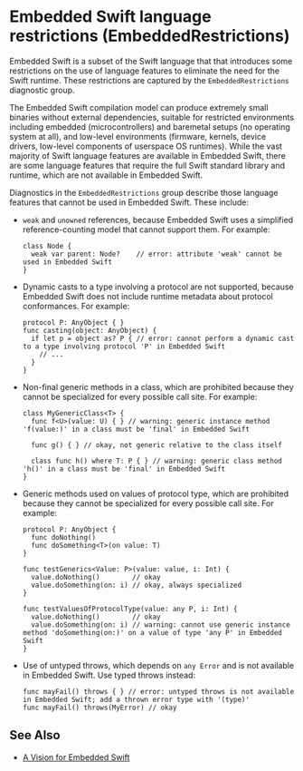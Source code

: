 # Embedded Swift language restrictions (EmbeddedRestrictions)

Embedded Swift is a subset of the Swift language that that introduces some restrictions on the use of language features to eliminate the need for the Swift runtime. These restrictions are captured by the `EmbeddedRestrictions` diagnostic group.

The Embedded Swift compilation model can produce extremely small binaries without external dependencies, suitable for restricted environments including embedded (microcontrollers) and baremetal setups (no operating system at all), and low-level environments (firmware, kernels, device drivers, low-level components of userspace OS runtimes). While the vast majority of Swift language features are available in Embedded Swift, there are some language features that require the full Swift standard library and runtime, which are not available in Embedded Swift.

Diagnostics in the `EmbeddedRestrictions` group describe those language features that cannot be used in Embedded Swift. These include:

* `weak` and `unowned` references, because Embedded Swift uses a simplified reference-counting model that cannot support them. For example:

      class Node {
        weak var parent: Node?    // error: attribute 'weak' cannot be used in Embedded Swift
      }

* Dynamic casts to a type involving a protocol are not supported, because Embedded Swift does not include runtime metadata about protocol conformances. For example:

      protocol P: AnyObject { }
      func casting(object: AnyObject) {
        if let p = object as? P { // error: cannot perform a dynamic cast to a type involving protocol 'P' in Embedded Swift
          // ...
        }
      }

* Non-final generic methods in a class, which are prohibited because they cannot be specialized for every possible call site. For example:

      class MyGenericClass<T> {
        func f<U>(value: U) { } // warning: generic instance method 'f(value:)' in a class must be 'final' in Embedded Swift

        func g() { } // okay, not generic relative to the class itself

        class func h() where T: P { } // warning: generic class method 'h()' in a class must be 'final' in Embedded Swift
      }

* Generic methods used on values of protocol type, which are prohibited because they cannot be specialized for every possible call site. For example:

      protocol P: AnyObject {
        func doNothing()
        func doSomething<T>(on value: T)
      }

      func testGenerics<Value: P>(value: value, i: Int) {
        value.doNothing()        // okay
        value.doSomething(on: i) // okay, always specialized
      }

      func testValuesOfProtocolType(value: any P, i: Int) {
        value.doNothing()        // okay
        value.doSomething(on: i) // warning: cannot use generic instance method 'doSomething(on:)' on a value of type 'any P' in Embedded Swift
      }

* Use of untyped throws, which depends on `any Error` and is not available in Embedded Swift. Use typed throws instead:

      func mayFail() throws { } // error: untyped throws is not available in Embedded Swift; add a thrown error type with '(type)'
      func mayFail() throws(MyError) // okay

## See Also

- [A Vision for Embedded Swift](https://github.com/swiftlang/swift-evolution/blob/main/visions/embedded-swift.md)
